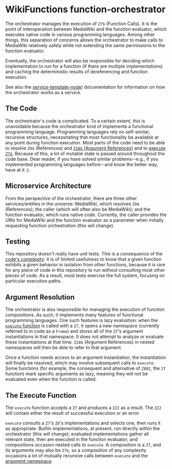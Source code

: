 # WikiFunctions function-orchestrator
The orchestrator manages the execution of `Z7`s (Function Calls). It is the point
of interoperation between MediaWiki and the function evaluator, which executes
native code in various programming languages. Among other things, this separation
of concerns allows the orchestrator to make calls to MediaWiki relatively safely
while not extending the same permissions to the function evaluator.

Eventually, the orchestrator will also be responsible for deciding which
implementation to run for a function (if there are multiple implementations) and
caching the deterministic results of dereferencing and function execution.

See also the [service-template-node](https://www.mediawiki.org/wiki/ServiceTemplateNode))
documentation for information on how the orchestrator works as a service.

<a href='the-code'></a>
## The Code
The orchestrator's code is complicated. To a certain extent, this is
unavoidable because the orchestrator kind of implements a functional programming
language. Programming languages rely on self-similar, recursive structures,
necessitating that most functionality be available at any point during
function execution. Most parts of the code need to be able to resolve
`Z9`s (References) and [`Z18`s (Argument References)](#argument-resolution) and
to [execute `Z7`s](#execute-function). Because of this, a lot of mutable state is
passed around throughout the code base. Dear reader, if you have solved similar
problems--e.g., if you implemented programming languages before--and know the
better way, have at it :).

## Microservice Architecture
From the perspective of the orchestrator, there are three other services/entities
in the universe: MediaWiki, which resolves `Z9`s (References); the caller (which
will often also be MediaWiki); and the function evaluator, which runs native
code. Currently, the caller provides the URIs for MediaWiki and the function
evaluator as a parameter when initially requesting function orchestration (this
will change).

## Testing
This repository doesn't really have unit tests. This is a consequence of the 
[code's complexity](#the-code): it is of limited usefulness to know that a
given function exhibits a given behavior in isolation from other functions,
because it is rare for any piece of code in this repository to run without
consulting most other pieces of code. As a result, most tests exercise the full
system, focusing on particular execution paths.

<a href='argument-resolution'></a>
## Argument Resolution
The orchestrator is also responsible for managing the execution of function
compositions. As such, it implements many features of functional programming
languages. One such features is lazy evaluation: when the
[`execute` function](#execute-function) is called with a `Z7`, it opens a new
namespace (currently referred to in code as a `Frame`) and stores all of the
`Z7`'s argument instantiations in that namespace. It does not attempt to analyze
or evaluate these instantiations at that time. `Z18`s (Argument References) in
nested namespaces will then be able to refer to that argument.

Once a function needs access to an argument instantiation, the instantiation will
finally be resolved, which may involve subsequent calls to `execute`. Some functions
(for example, the consequent and alternative of `Z802`, the `If` function) mark
specific arguments as lazy, meaning they will not be evaluated even when
the function is called.

<a href='execute-function'></a>
## The Execute Function
The `execute` function accepts a `Z7` and produces a `Z22` as a result. The
`Z22` will contain either the result of successful execution or an error. 

`execute` consults a `Z7`'s `Z8`'s implementations and selects one, then runs it
as appropriate. Builtin implementations, at present, run directly within the
orchestrator (this will change); evaluated implementations gather all relevant
state, then are executed in the function evaluator; and compositions occasion nested
calls to `execute`. A composition is a `Z7`, and its arguments may also be `Z7`s,
so a composition of any complexity occasions a lot of mutually recursive calls
between `execute` and the [argument namespace](#argument-resolution).
